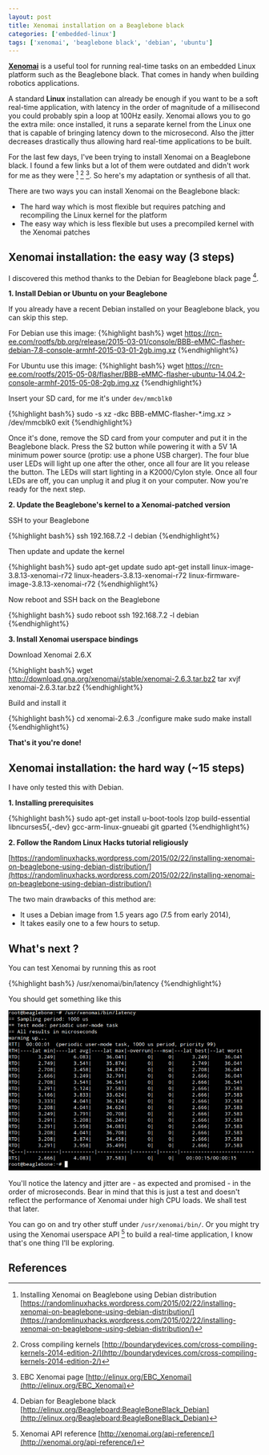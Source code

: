 ```yaml
---
layout: post
title: Xenomai installation on a Beaglebone black
categories: ['embedded-linux']
tags: ['xenomai', 'beaglebone black', 'debian', 'ubuntu']
---
```


**[Xenomai](http://xenomai.org/)** is a useful tool for running real-time tasks on an embedded Linux platform such as the Beaglebone black.
That comes in handy when building robotics applications.

A standard **Linux** installation can already be enough if you want to be a soft real-time application, with latency in the order of magnitude of a millisecond you could probably spin a loop at 100Hz easily.
Xenomai allows you to go the extra mile: once installed, it runs a separate kernel from the Linux one that is capable of bringing latency down to the microsecond.
Also the jitter decreases drastically thus allowing hard real-time applications to be built.

For the last few days, I've been trying to install Xenomai on a Beaglebone black.
I found a few links but a lot of them were outdated and didn't work for me as they were [^1] [^2] [^3].
So here's my adaptation or synthesis of all that.

There are two ways you can install Xenomai on the Beaglebone black:

- The hard way which is most flexible but requires patching and recompiling the Linux kernel for the platform
- The easy way which is less flexible but uses a precompiled kernel with the Xenomai patches

## Xenomai installation: the easy way (3 steps)

I discovered this method thanks to the Debian for Beaglebone black page [^4].

**1. Install Debian or Ubuntu on your Beaglebone**

If you already have a recent Debian installed on your Beaglebone black, you can skip this step.

For Debian use this image:
{%highlight bash%}
wget https://rcn-ee.com/rootfs/bb.org/release/2015-03-01/console/BBB-eMMC-flasher-debian-7.8-console-armhf-2015-03-01-2gb.img.xz
{%endhighlight%}

For Ubuntu use this image:
{%highlight bash%}
wget https://rcn-ee.com/rootfs/2015-05-08/flasher/BBB-eMMC-flasher-ubuntu-14.04.2-console-armhf-2015-05-08-2gb.img.xz
{%endhighlight%}

Insert your SD card, for me it's under `dev/mmcblk0`

{%highlight bash%}
sudo -s
xz -dkc BBB-eMMC-flasher-*.img.xz > /dev/mmcblk0
exit
{%endhighlight%}

Once it's done, remove the SD card from your computer and put it in the Beaglebone black.
Press the S2 button while powering it with a 5V 1A minimum power source (protip: use a phone USB charger).
The four blue user LEDs will light up one after the other, once all four are lit you release the button.
The LEDs will start lighting in a K2000/Cylon style.
Once all four LEDs are off, you can unplug it and plug it on your computer.
Now you're ready for the next step.

**2. Update the Beaglebone's kernel to a Xenomai-patched version**

SSH to your Beaglebone

{%highlight bash%}
ssh 192.168.7.2 -l debian
{%endhighlight%}

Then update and update the kernel

{%highlight bash%}
sudo apt-get update
sudo apt-get install linux-image-3.8.13-xenomai-r72 linux-headers-3.8.13-xenomai-r72 linux-firmware-image-3.8.13-xenomai-r72
{%endhighlight%}

Now reboot and SSH back on the Beaglebone

{%highlight bash%}
sudo reboot
ssh 192.168.7.2 -l debian
{%endhighlight%}

**3. Install Xenomai userspace bindings**

Download Xenomai 2.6.X

{%highlight bash%}
wget http://download.gna.org/xenomai/stable/xenomai-2.6.3.tar.bz2
tar xvjf xenomai-2.6.3.tar.bz2
{%endhighlight%}

Build and install it

{%highlight bash%}
cd xenomai-2.6.3
./configure
make
sudo make install
{%endhighlight%}

**That's it you're done!**

## Xenomai installation: the hard way (~15 steps)

I have only tested this with Debian.

**1. Installing prerequisites**

{%highlight bash%}
sudo apt-get install u-boot-tools lzop build-essential libncurses5{,-dev} gcc-arm-linux-gnueabi git gparted
{%endhighlight%}

**2. Follow the Random Linux Hacks tutorial religiously**

[https://randomlinuxhacks.wordpress.com/2015/02/22/installing-xenomai-on-beaglebone-using-debian-distribution/](https://randomlinuxhacks.wordpress.com/2015/02/22/installing-xenomai-on-beaglebone-using-debian-distribution/)

The two main drawbacks of this method are:

* It uses a Debian image from 1.5 years ago (7.5 from early 2014),
* It takes easily one to a few hours to setup.

## What's next ?

You can test Xenomai by running this as root

{%highlight bash%}
/usr/xenomai/bin/latency
{%endhighlight%}

You should get something like this

![Xenomai latency test](/assets/media/xeno_latency_test.png)

You'll notice the latency and jitter are - as expected and promised - in the order of microseconds.
Bear in mind that this is just a test and doesn't reflect the performance of Xenomai under high CPU loads.
We shall test that later.

You can go on and try other stuff under `/usr/xenomai/bin/`.
Or you might try using the Xenomai userspace API [^5] to build a real-time application, I know that's one thing I'll be exploring.

## References

[^1]: Installing Xenomai on Beaglebone using Debian distribution [https://randomlinuxhacks.wordpress.com/2015/02/22/installing-xenomai-on-beaglebone-using-debian-distribution/](https://randomlinuxhacks.wordpress.com/2015/02/22/installing-xenomai-on-beaglebone-using-debian-distribution/)

[^2]: Cross compiling kernels [http://boundarydevices.com/cross-compiling-kernels-2014-edition-2/](http://boundarydevices.com/cross-compiling-kernels-2014-edition-2/)

[^3]: EBC Xenomai page [http://elinux.org/EBC_Xenomai](http://elinux.org/EBC_Xenomai)

[^4]: Debian for Beaglebone black [http://elinux.org/Beagleboard:BeagleBoneBlack_Debian](http://elinux.org/Beagleboard:BeagleBoneBlack_Debian)

[^5]: Xenomai API reference [http://xenomai.org/api-reference/](http://xenomai.org/api-reference/)
